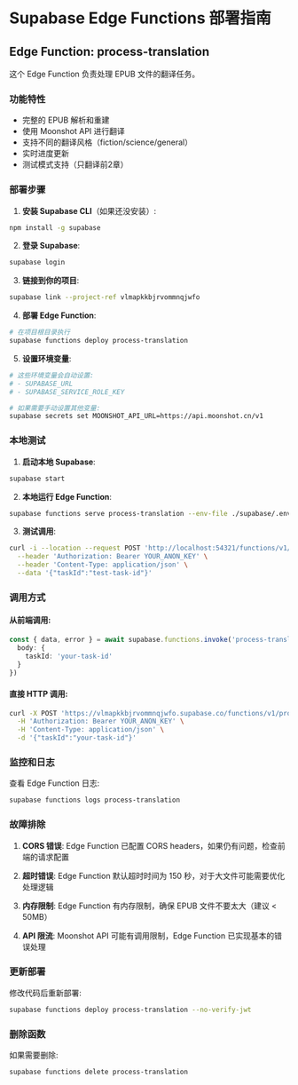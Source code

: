 # Supabase Edge Functions 部署指南

## Edge Function: process-translation

这个 Edge Function 负责处理 EPUB 文件的翻译任务。

### 功能特性

- 完整的 EPUB 解析和重建
- 使用 Moonshot API 进行翻译
- 支持不同的翻译风格（fiction/science/general）
- 实时进度更新
- 测试模式支持（只翻译前2章）

### 部署步骤

1. **安装 Supabase CLI**（如果还没安装）:
```bash
npm install -g supabase
```

2. **登录 Supabase**:
```bash
supabase login
```

3. **链接到你的项目**:
```bash
supabase link --project-ref vlmapkkbjrvommnqjwfo
```

4. **部署 Edge Function**:
```bash
# 在项目根目录执行
supabase functions deploy process-translation
```

5. **设置环境变量**:
```bash
# 这些环境变量会自动设置:
# - SUPABASE_URL
# - SUPABASE_SERVICE_ROLE_KEY

# 如果需要手动设置其他变量:
supabase secrets set MOONSHOT_API_URL=https://api.moonshot.cn/v1
```

### 本地测试

1. **启动本地 Supabase**:
```bash
supabase start
```

2. **本地运行 Edge Function**:
```bash
supabase functions serve process-translation --env-file ./supabase/.env.local
```

3. **测试调用**:
```bash
curl -i --location --request POST 'http://localhost:54321/functions/v1/process-translation' \
  --header 'Authorization: Bearer YOUR_ANON_KEY' \
  --header 'Content-Type: application/json' \
  --data '{"taskId":"test-task-id"}'
```

### 调用方式

#### 从前端调用:
```typescript
const { data, error } = await supabase.functions.invoke('process-translation', {
  body: {
    taskId: 'your-task-id'
  }
})
```

#### 直接 HTTP 调用:
```bash
curl -X POST 'https://vlmapkkbjrvommnqjwfo.supabase.co/functions/v1/process-translation' \
  -H 'Authorization: Bearer YOUR_ANON_KEY' \
  -H 'Content-Type: application/json' \
  -d '{"taskId":"your-task-id"}'
```

### 监控和日志

查看 Edge Function 日志:
```bash
supabase functions logs process-translation
```

### 故障排除

1. **CORS 错误**: Edge Function 已配置 CORS headers，如果仍有问题，检查前端的请求配置

2. **超时错误**: Edge Function 默认超时时间为 150 秒，对于大文件可能需要优化处理逻辑

3. **内存限制**: Edge Function 有内存限制，确保 EPUB 文件不要太大（建议 < 50MB）

4. **API 限流**: Moonshot API 可能有调用限制，Edge Function 已实现基本的错误处理

### 更新部署

修改代码后重新部署:
```bash
supabase functions deploy process-translation --no-verify-jwt
```

### 删除函数

如果需要删除:
```bash
supabase functions delete process-translation
```